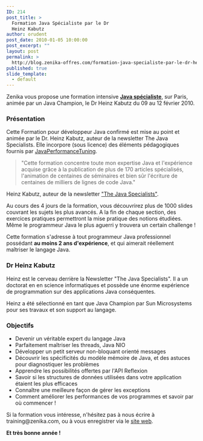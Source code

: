 ```yaml
---
ID: 214
post_title: >
  Formation Java Spécialiste par le Dr
  Heinz Kabutz
author: orudent
post_date: 2010-01-05 10:00:00
post_excerpt: ""
layout: post
permalink: >
  http://blog.zenika-offres.com/formation-java-specialiste-par-le-dr-heinz-kabutz/
published: true
slide_template:
  - default
---
```

Zenika vous propose une formation intensive <strong><a href="http://www.zenika.com/formation_java_specialiste.php?fg=50000">Java spécialiste</a></strong>, sur Paris, animée par un Java Champion, le Dr Heinz Kabutz du 09 au 12 février 2010.
<h3>Présentation</h3>
Cette Formation pour développeur Java confirmé est mise au point et animée par le Dr. Heinz Kabutz, auteur de la newsletter The Java Specialists. Elle incorpore (sous licence) des éléments pédagogiques fournis par <a href="http://www.JavaPerformanceTuning.com">JavaPerformanceTuning</a>.
<blockquote>"Cette formation concentre toute mon expertise Java et l'expérience acquise grâce à la publication de plus de 170 articles spécialisés, l'animation de centaines de séminaires et bien sûr l'écriture de centaines de milliers de lignes de code Java."</blockquote>
Heinz Kabutz, auteur de la newsletter <a href="http://www.javaspecialists.eu/archive/archive.jsp">"The Java Specialists"</a>.

Au cours des 4 jours de la formation, vous découvrirez plus de 1000 slides couvrant les sujets les plus avancés. A la fin de chaque section, des exercices pratiques permettront la mise pratique des notions étudiées. Même le programmeur Java le plus aguerri y trouvera un certain challenge !

Cette formation s'adresse à tout programmeur Java professionnel possédant <strong>au moins 2 ans d'expérience</strong>, et qui aimerait réellement maîtriser le langage Java.
<h3>Dr Heinz Kabutz</h3>
Heinz est le cerveau derrière la Newsletter "The Java Specialists". Il a un doctorat en en science informatiques et possède une énorme expérience de programmation sur des applications Java conséquentes.

Heinz a été sélectionné en tant que Java Champion par Sun Microsystems pour ses travaux et son support au langage.
<h3>Objectifs</h3>
<ul>
	<li>Devenir un véritable expert du langage Java</li>
	<li>Parfaitement maîtriser les threads, Java NIO</li>
	<li>Développer un petit serveur non-bloquant orienté messages</li>
	<li>Découvrir les spécificités du modèle mémoire de Java, et des astuces pour diagnostiquer les problèmes</li>
	<li>Apprendre les possibilités offertes par l'API Reflexion</li>
	<li>Savoir si les structures de données utilisées dans votre application étaient les plus efficaces</li>
	<li>Connaître une meilleure façon de gérer les exceptions</li>
	<li>Comment améliorer les performances de vos programmes et savoir par où commencer !</li>
</ul>
Si la formation vous intéresse, n'hésitez pas à nous écrire à training@zenika.com, ou à vous enregistrer via le <a href="http://www.zenika.com/formation_java_specialiste.php?fg=50000">site web</a>.

<strong>Et très bonne année !</strong>